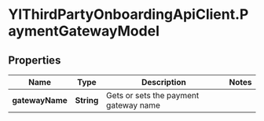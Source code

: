 # YlThirdPartyOnboardingApiClient.PaymentGatewayModel

## Properties

Name | Type | Description | Notes
------------ | ------------- | ------------- | -------------
**gatewayName** | **String** | Gets or sets the payment gateway name | 


